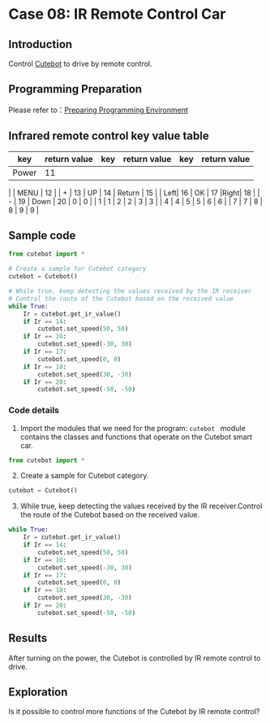 # Case 08: IR Remote Control Car
## Introduction
Control [Cutebot](https://www.elecfreaks.com/elecfreaks-pico-ed-smart-cutebot-kit-without-pico-ed-board.html)  to drive by remote control.
## Programming Preparation
Please refer to：[Preparing Programming Environment](https://www.yuque.com/elecfreaks-learn/picoed/gccnpl)
##  Infrared remote control key value table
| key | return value | key | return value | key | return value |
| --- | --- | --- | --- | --- | --- |
| Power | 11 |||||
 | 
 | MENU | 12 |
| + | 13 | UP | 14 | Return | 15 |
| Left| 16 | OK | 17 |Right| 18 |
| - | 19 | Down | 20 | 0 | 0 |
| 1 | 1 | 2 | 2 | 3 | 3 |
| 4 | 4 | 5 | 5 | 6 | 6 |
| 7 | 7 | 8 | 8 | 9 | 9 |

## Sample code
```python
from cutebot import *

# Create a sample for Cutebot category
cutebot = Cutebot()    

# While true, keep detecting the values received by the IR receiver
# Control the route of the Cutebot based on the received value
while True:
    Ir = cutebot.get_ir_value()
    if Ir == 14:
        cutebot.set_speed(50, 50)
    if Ir == 16:
        cutebot.set_speed(-30, 30)
    if Ir == 17:
        cutebot.set_speed(0, 0)
    if Ir == 18:
        cutebot.set_speed(30, -30)
    if Ir == 20:
        cutebot.set_speed(-50, -50)
```
###  Code details

1. Import the modules that we need for the program: `cutebot ` module contains the classes and functions that operate on the Cutebot smart car.
```python
from cutebot import *
```

2. Create a sample for Cutebot category.
```python
cutebot = Cutebot()
```

3. While true, keep detecting the values received by the IR receiver.Control the route of the Cutebot based on the received value.
```python
while True:
    Ir = cutebot.get_ir_value()
    if Ir == 14:
        cutebot.set_speed(50, 50)
    if Ir == 16:
        cutebot.set_speed(-30, 30)
    if Ir == 17:
        cutebot.set_speed(0, 0)
    if Ir == 18:
        cutebot.set_speed(30, -30)
    if Ir == 20:
        cutebot.set_speed(-50, -50)
```
## Results
After turning on the power, the Cutebot is controlled by IR remote control to drive.
## Exploration
Is it possible to control more functions of the Cutebot by IR remote control?
